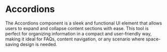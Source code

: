 # Accordions
The Accordions component is a sleek and functional UI element that allows users to expand and collapse content sections with ease. This tool is perfect for organizing information in a compact and user-friendly way, making it ideal for FAQs, content navigation, or any scenario where space-saving design is needed.
